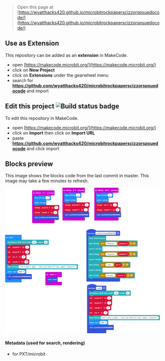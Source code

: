 
> Open this page at [https://wyatthacks420.github.io/microbitrockpaperscizzorspsuedocode/](https://wyatthacks420.github.io/microbitrockpaperscizzorspsuedocode/)

## Use as Extension

This repository can be added as an **extension** in MakeCode.

* open [https://makecode.microbit.org/](https://makecode.microbit.org/)
* click on **New Project**
* click on **Extensions** under the gearwheel menu
* search for **https://github.com/wyatthacks420/microbitrockpaperscizzorspsuedocode** and import

## Edit this project ![Build status badge](https://github.com/wyatthacks420/microbitrockpaperscizzorspsuedocode/workflows/MakeCode/badge.svg)

To edit this repository in MakeCode.

* open [https://makecode.microbit.org/](https://makecode.microbit.org/)
* click on **Import** then click on **Import URL**
* paste **https://github.com/wyatthacks420/microbitrockpaperscizzorspsuedocode** and click import

## Blocks preview

This image shows the blocks code from the last commit in master.
This image may take a few minutes to refresh.

![A rendered view of the blocks](https://github.com/wyatthacks420/microbitrockpaperscizzorspsuedocode/raw/master/.github/makecode/blocks.png)

#### Metadata (used for search, rendering)

* for PXT/microbit
<script src="https://makecode.com/gh-pages-embed.js"></script><script>makeCodeRender("{{ site.makecode.home_url }}", "{{ site.github.owner_name }}/{{ site.github.repository_name }}");</script>
